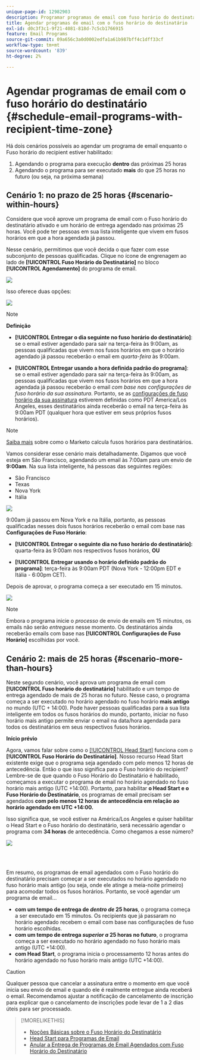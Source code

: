 ```yaml
---
unique-page-id: 12982903
description: Programar programas de email com fuso horário do destinatário - Documentação do Marketo - Documentação do produto
title: Agendar programas de email com o fuso horário do destinatário
exl-id: d0c3f3c1-9f21-4081-818d-7c5cb1766915
feature: Email Programs
source-git-commit: 09a656c3a0d0002edfa1a61b987bff4c1dff33cf
workflow-type: tm+mt
source-wordcount: '839'
ht-degree: 2%

---
```


# Agendar programas de email com o fuso horário do destinatário {#schedule-email-programs-with-recipient-time-zone}

Há dois cenários possíveis ao agendar um programa de email enquanto o Fuso horário do recipient estiver habilitado:

1. Agendando o programa para execução **dentro** das próximas 25 horas
1. Agendando o programa para ser executado **mais** do que 25 horas no futuro (ou seja, na próxima semana)

## Cenário 1: no prazo de 25 horas {#scenario-within-hours}

Considere que você aprove um programa de email com o Fuso horário do destinatário ativado e um horário de entrega agendado nas próximas 25 horas. Você pode ter pessoas em sua lista inteligente que vivem em fusos horários em que a hora agendada já passou.

Nesse cenário, permitimos que você decida o que fazer com esse subconjunto de pessoas qualificadas. Clique no ícone de engrenagem ao lado de **[!UICONTROL Fuso Horário do Destinatário]** no bloco **[!UICONTROL Agendamento]** do programa de email.

![](assets/image2017-12-5-10-3a46-3a42.png)

Isso oferece duas opções:

![](assets/image2017-12-5-10-3a31-3a28.png)

>[!NOTE]
>
>**Definição**
>
>* **[!UICONTROL Entregar o dia seguinte no fuso horário do destinatário]**: se o email estiver agendado para sair na terça-feira às 9:00am, as pessoas qualificadas que vivem nos fusos horários em que o horário agendado já passou receberão o email em *quarta-feira* às 9:00am.
>
>* **[!UICONTROL Entregar usando a hora definida padrão do programa]**: se o email estiver agendado para sair na terça-feira às 9:00am, as pessoas qualificadas que vivem nos fusos horários em que a hora agendada já passou receberão o email *com base nas configurações de fuso horário da sua assinatura*. Portanto, se as [configurações de fuso horário da sua assinatura](/help/marketo/product-docs/administration/settings/select-your-language-locale-and-time-zone.md) estiverem definidas como PDT America/Los Angeles, esses destinatários ainda receberão o email na terça-feira às 9:00am PDT (qualquer hora que estiver em seus próprios fusos horários).

>[!NOTE]
>
>[Saiba mais](/help/marketo/product-docs/email-marketing/email-programs/email-program-actions/scheduling-with-recipient-time-zone/understanding-recipient-time-zone.md#calculating-time-zone) sobre como o Marketo calcula fusos horários para destinatários.

Vamos considerar esse cenário mais detalhadamente. Digamos que você esteja em São Francisco, agendando um email às 7:00am para um envio de **9:00am**. Na sua lista inteligente, há pessoas das seguintes regiões:

* São Francisco
* Texas
* Nova York
* Itália

![](assets/image2017-12-6-10-3a52-3a41.png)

9:00am já passou em Nova York e na Itália, portanto, as pessoas qualificadas nesses dois fusos horários receberão o email com base nas **Configurações de Fuso Horário**:

* **[!UICONTROL Entregar o seguinte dia no fuso horário do destinatário]:** quarta-feira às 9:00am nos respectivos fusos horários, **OU**

* **[!UICONTROL Entregar usando o horário definido padrão do programa]**: terça-feira às 9:00am PDT (Nova York - 12:00pm EDT e Itália - 6:00pm CET).

Depois de aprovar, o programa começa a ser executado em 15 minutos.

![](assets/screen-shot-2017-12-09-at-3.34.14-pm.png)

>[!NOTE]
>
>Embora o programa inicie o *processo* de envio de emails em 15 minutos, os emails não serão *entregues* nesse momento. Os destinatários ainda receberão emails com base nas **[!UICONTROL Configurações de Fuso Horário]** escolhidas por você.

## Cenário 2: mais de 25 horas {#scenario-more-than-hours}

Neste segundo cenário, você aprova um programa de email com **[!UICONTROL Fuso horário do destinatário]** habilitado e um tempo de entrega agendado de mais de 25 horas no futuro. Nesse caso, o programa começa a ser executado no horário agendado no fuso horário **mais antigo** no mundo (UTC + 14:00). Pode haver pessoas qualificadas para a sua lista inteligente em todos os fusos horários do mundo, portanto, iniciar no fuso horário mais antigo permite enviar o email na data/hora agendada para todos os destinatários em seus respectivos fusos horários.

**Início prévio**

Agora, vamos falar sobre como o [[!UICONTROL Head Start]](/help/marketo/product-docs/email-marketing/email-programs/email-program-actions/head-start-for-email-programs.md) funciona com o **[!UICONTROL Fuso Horário do Destinatário]**. Nosso recurso Head Start existente exige que o programa seja agendado com pelo menos 12 horas de antecedência. Então o que isso significa para o Fuso horário do recipient? Lembre-se de que quando o Fuso Horário do Destinatário é habilitado, começamos a executar o programa de email no horário agendado no fuso horário mais antigo (UTC +14:00). Portanto, para habilitar **o Head Start e o Fuso Horário do Destinatário**, os programas de email precisam ser agendados **com pelo menos 12 horas de antecedência em relação ao horário agendado em UTC +14:00.**

Isso significa que, se você estiver na América/Los Angeles e quiser habilitar o Head Start e o Fuso horário do destinatário, será necessário agendar o programa com **34 horas** de antecedência. Como chegamos a esse número?

![](assets/image2017-12-5-13-3a11-3a38.png)

<br> 

Em resumo, os programas de email agendados com o Fuso horário do destinatário precisam começar a ser executados no horário agendado no fuso horário mais antigo (ou seja, onde ele atinge a meia-noite primeiro) para acomodar todos os fusos horários. Portanto, se você agendar um programa de email...

* **com um tempo de entrega de *dentro de* 25 horas**, o programa começa a ser executado em 15 minutos. Os recipients que já passaram no horário agendado recebem o email com base nas configurações de fuso horário escolhidas.
* **com um tempo de entrega *superior a* 25 horas no futuro**, o programa começa a ser executado no horário agendado no fuso horário mais antigo (UTC +14:00).
* **com Head Start**, o programa inicia o processamento 12 horas antes do horário agendado no fuso horário mais antigo (UTC +14:00).

>[!CAUTION]
>
>Qualquer pessoa que cancelar a assinatura entre o momento em que você inicia seu envio de email e quando ele é realmente entregue ainda receberá o email. Recomendamos ajustar a notificação de cancelamento de inscrição para explicar que o cancelamento de inscrições pode levar de 1 a 2 dias úteis para ser processado.

>[!MORELIKETHIS]
>
>* [Noções Básicas sobre o Fuso Horário do Destinatário](/help/marketo/product-docs/email-marketing/email-programs/email-program-actions/scheduling-with-recipient-time-zone/understanding-recipient-time-zone.md)
>* [Head Start para Programas de Email](/help/marketo/product-docs/email-marketing/email-programs/email-program-actions/head-start-for-email-programs.md)
>* [Anular a Entrega de Programas de Email Agendados com Fuso Horário do Destinatário](/help/marketo/product-docs/email-marketing/email-programs/email-program-actions/scheduling-with-recipient-time-zone/abort-delivery-of-email-programs-scheduled-with-recipient-time-zone.md)

